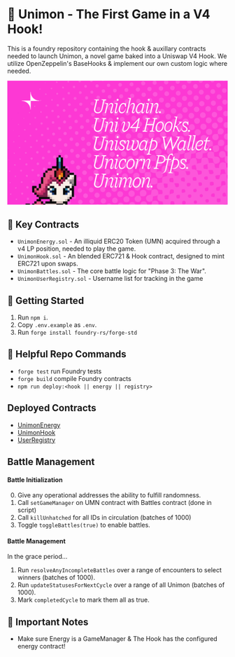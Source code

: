 # 🦄 Unimon - The First Game in a V4 Hook!

This is a foundry repository containing the hook & auxillary contracts needed to launch Unimon, a novel game baked into a Uniswap V4 Hook. We utilize OpenZeppelin's BaseHooks & implement our own custom logic where needed.

![Unimon Banner](public/banner.png)

## 🔑 Key Contracts

- `UnimonEnergy.sol` - An illiquid ERC20 Token (UMN) acquired through a v4 LP position, needed to play the game.
- `UnimonHook.sol` - An blended ERC721 & Hook contract, designed to mint ERC721 upon swaps.
- `UnimonBattles.sol` - The core battle logic for "Phase 3: The War".
- `UnimonUserRegistry.sol` - Username list for tracking in the game

## 🚗 Getting Started

1. Run `npm i`.
2. Copy `.env.example` as `.env`.
3. Run `forge install foundry-rs/forge-std`

## 🤝 Helpful Repo Commands

- `forge test` run Foundry tests
- `forge build` compile Foundry contracts
- `npm run deploy:<hook || energy || registry>`

## Deployed Contracts

- [UnimonEnergy](https://uniscan.xyz/address/0x7edc481366a345d7f9fcecb207408b5f2887ff99)
- [UnimonHook](https://uniscan.xyz/address/0x7f7d7e4a9d4da8997730997983c5ca64846868c0)
- [UserRegistry](https://uniscan.xyz/address/0xb11749d5392f1a3ed18f42dd2e438348d9e5c0d4)

## Battle Management

#### Battle Initialization

0. Give any operational addresses the ability to fulfill randomness.
1. Call `setGameManager` on UMN contract with Battles contract (done in script)
2. Call `killUnhatched` for all IDs in circulation (batches of 1000)
3. Toggle `toggleBattles(true)` to enable battles.

#### Battle Management

In the grace period...

1. Run `resolveAnyIncompleteBattles` over a range of encounters to select winners (batches of 1000).
2. Run `updateStatusesForNextCycle` over a range of all Unimon (batches of 1000).
3. Mark `completedCycle` to mark them all as true.

## 📝 Important Notes

- Make sure Energy is a GameManager & The Hook has the configured energy contract!
